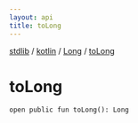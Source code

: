 ```yaml
---
layout: api
title: toLong
---
```

[stdlib](../../index.html) / [kotlin](../index.html) / [Long](index.html) / [toLong](toLong.html)

# toLong

```
open public fun toLong(): Long
```
